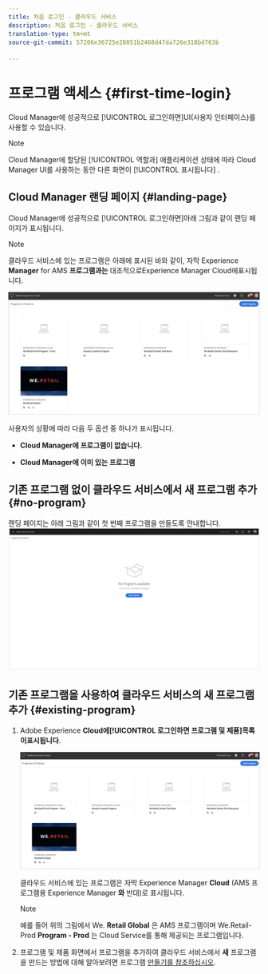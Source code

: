 ```yaml
---
title: 처음 로그인 - 클라우드 서비스
description: 처음 로그인 - 클라우드 서비스
translation-type: tm+mt
source-git-commit: 57206e36725e28051b2468d47da726e318bd763b

---
```



# 프로그램 액세스 {#first-time-login}

Cloud Manager에 성공적으로 [!UICONTROL 로그인하면]UI(사용자 인터페이스)를 사용할 수 있습니다.

>[!NOTE]
>
>Cloud Manager에 할당된 [!UICONTROL 역할과] 애플리케이션 상태에 따라 Cloud Manager UI를 사용하는 동안 다른 화면이 [!UICONTROL 표시됩니다] .

## Cloud Manager 랜딩 페이지 {#landing-page}

Cloud Manager에 성공적으로 [!UICONTROL 로그인하면]아래 그림과 같이 랜딩 페이지가 표시됩니다.

>[!NOTE]
>
>클라우드 서비스에 있는 프로그램은 아래에 표시된 바와 같이, 자막 Experience **Manager** for AMS **프로그램과는** 대조적으로Experience Manager Cloud에표시됩니다.

![](assets/first_timelogin1.png)


사용자의 상황에 따라 다음 두 옵션 중 하나가 표시됩니다.

* **Cloud Manager에 프로그램이 없습니다.**

* **Cloud Manager에 이미 있는 프로그램**

## 기존 프로그램 없이 클라우드 서비스에서 새 프로그램 추가 {#no-program}


랜딩 페이지는 아래 그림과 같이 첫 번째 프로그램을 만들도록 안내합니다.
![](assets/first_timelogin0.png)


## 기존 프로그램을 사용하여 클라우드 서비스의 새 프로그램 추가 {#existing-program}


1. Adobe Experience **Cloud에[!UICONTROL 로그인하면 프로그램 및 제품&#x200B;]**목록이**표시됩니다&#x200B;**.

   ![](assets/first_timelogin1.png)

   클라우드 서비스에 있는 프로그램은 자막 Experience Manager **Cloud** (AMS 프로그램용 Experience Manager **와** 반대)로 표시됩니다.

   >[!NOTE]
   >예를 들어 위의 그림에서 We. **Retail Global** 은 AMS 프로그램이며 We.Retail-Prod **Program - Prod** 는 Cloud Service를 통해 제공되는 프로그램입니다.

1. 프로그램 및 제품 화면에서 프로그램을 추가하여 클라우드 서비스에서 **새** 프로그램을 만드는 방법에 대해 알아보려면 프로그램 [만들기를 참조하십시오](/help/onboarding/getting-access-to-aem-in-cloud/creating-a-program.md).


